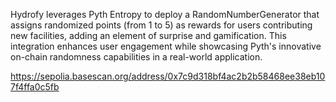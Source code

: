 Hydrofy leverages Pyth Entropy to deploy a RandomNumberGenerator that assigns randomized points (from 1 to 5) as rewards for users contributing new facilities, adding an element of surprise and gamification. This integration enhances user engagement while showcasing Pyth's innovative on-chain randomness capabilities in a real-world application.

https://sepolia.basescan.org/address/0x7c9d318bf4ac2b2b58468ee38eb107f4ffa0c5fb

